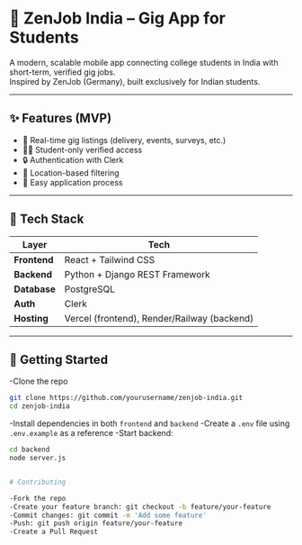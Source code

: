 # 📱 ZenJob India – Gig App for Students

A modern, scalable mobile app connecting college students in India with short-term, verified gig jobs.  
Inspired by ZenJob (Germany), built exclusively for Indian students.

---

## ✨ Features (MVP)

- 🎯 Real-time gig listings (delivery, events, surveys, etc.)
- 👩‍🎓 Student-only verified access
- 🔒 Authentication with Clerk
- 📍 Location-based filtering
- 📝 Easy application process

---

## 🔧 Tech Stack

| Layer        | Tech                             |
|--------------|----------------------------------|
| **Frontend** | React + Tailwind CSS             |
| **Backend**  | Python + Django REST Framework   |
| **Database** | PostgreSQL                       |
| **Auth**     | Clerk                            |
| **Hosting**  | Vercel (frontend), Render/Railway (backend) |

---

## 🚀 Getting Started

-Clone the repo
```bash
git clone https://github.com/yourusername/zenjob-india.git
cd zenjob-india 
```
-Install dependencies in both `frontend` and `backend`
-Create a `.env` file using `.env.example` as a reference
-Start backend:
   ```bash
   cd backend
   node server.js


# Contributing

-Fork the repo
-Create your feature branch: git checkout -b feature/your-feature
-Commit changes: git commit -m 'Add some feature'
-Push: git push origin feature/your-feature
-Create a Pull Request


